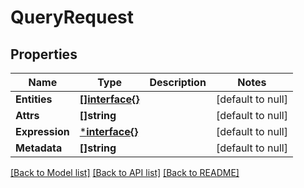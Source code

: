 # QueryRequest

## Properties
Name | Type | Description | Notes
------------ | ------------- | ------------- | -------------
**Entities** | [**[]interface{}**](interface{}.md) |  | [default to null]
**Attrs** | **[]string** |  | [default to null]
**Expression** | [***interface{}**](interface{}.md) |  | [default to null]
**Metadata** | **[]string** |  | [default to null]

[[Back to Model list]](../README.md#documentation-for-models) [[Back to API list]](../README.md#documentation-for-api-endpoints) [[Back to README]](../README.md)


